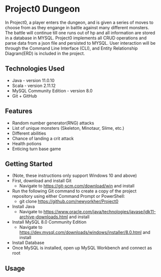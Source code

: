 # Project0 Dungeon
In Project0, a player enters the dungeon, and is given a series of moves to choose from as they engange in battle against many different monsters. 
The battle will continue till one runs out of hp and all information are stored in a database in MYSQL. Project0 implements all CRUD operations and parse data from 
a json file and persisted to MYSQL. User interaction will be through the Command Line Interface (CLI), and Entity Relationship Diagram(ERD) is included in the project.

## Technologies Used
- Java - version 11.0.10
- Scala - version 2.11.12
- MySQL Community Edition - version 8.0
- Git + GitHub

## Features
- Random number generator(RNG) attacks
- List of unique monsters (Skeleton, Minotaur, Slime, etc.)
- Different abilities
- Chance of landing a crit attack
- Health potions
- Enticing turn base game

## Getting Started
- (Note, these instructions only support Windows 10 and above)
- First, download and install Git
  - Navigate to https://git-scm.com/download/win and install
- Run the following Git command to create a copy of the project repository using either Command Prompt or PowerShell:
  - git clone https://github.com/newyorkher/Project0
- Install Java
  - Navigate to https://www.oracle.com/java/technologies/javase/jdk11-archive-downloads.html and install
- Install MySQL 8.0 Community Edition
  - Navigate to https://dev.mysql.com/downloads/windows/installer/8.0.html and install
- Install Database
- Once MySQL is installed, open up MySQL Workbench and connect as root

## Usage
